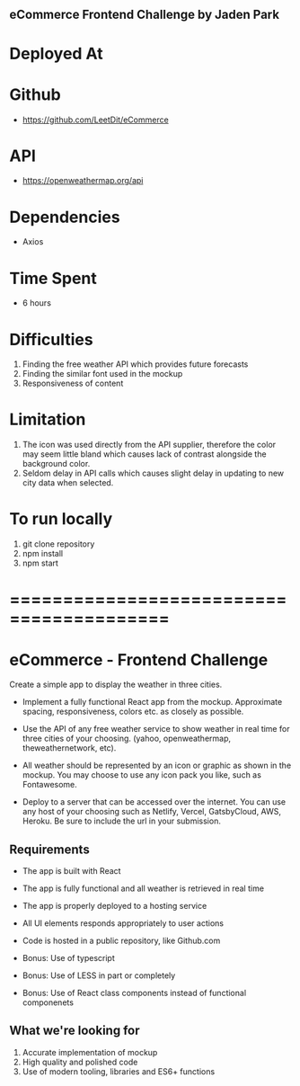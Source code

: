 ## eCommerce Frontend Challenge by Jaden Park

# Deployed At

# Github 

* https://github.com/LeetDit/eCommerce

# API

* https://openweathermap.org/api

# Dependencies

* Axios

# Time Spent

* 6 hours

# Difficulties

1. Finding the free weather API which provides future forecasts
2. Finding the similar font used in the mockup
3. Responsiveness of content

# Limitation

1. The icon was used directly from the API supplier, therefore the color may seem little bland which causes lack of contrast alongside the background color.
2. Seldom delay in API calls which causes slight delay in updating to new city data when selected.

# To run locally

1. git clone repository
2. npm install
3. npm start

# =========================================

# eCommerce - Frontend Challenge

Create a simple app to display the weather in three cities.

* Implement a fully functional React app from the mockup. Approximate spacing, responsiveness, colors etc. as closely as possible.

* Use the API of any free weather service to show weather in real time for three cities of your choosing. 
(yahoo, openweathermap, theweathernetwork, etc).

* All weather should be represented by an icon or graphic as shown in the mockup. 
You may choose to use any icon pack you like, such as Fontawesome.

* Deploy to a server that can be accessed over the internet. 
You can use any host of your choosing such as Netlify, Vercel, GatsbyCloud, AWS, Heroku. Be sure to include the url in your submission.

## Requirements

* The app is built with React
* The app is fully functional and all weather is retrieved in real time
* The app is properly deployed to a hosting service
* All UI elements responds appropriately to user actions
* Code is hosted in a public repository, like Github.com

* Bonus: Use of typescript
* Bonus: Use of LESS in part or completely
* Bonus: Use of React class components instead of functional componenets

## What we're looking for

1. Accurate implementation of mockup
2. High quality and polished code
3. Use of modern tooling, libraries and ES6+ functions
